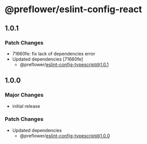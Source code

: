# @preflower/eslint-config-react

## 1.0.1

### Patch Changes

- 71660fe: fix lack of dependencies error
- Updated dependencies [71660fe]
  - @preflower/eslint-config-typescript@1.0.1

## 1.0.0

### Major Changes

- initial release

### Patch Changes

- Updated dependencies
  - @preflower/eslint-config-typescript@1.0.0
